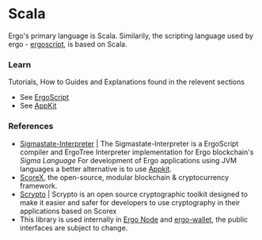 # Scala

Ergo's primary language is Scala. Similarily, the scripting language used by ergo - [ergoscript](/docs/dev/stack/ergoscript.md), is based on Scala.



### Learn

Tutorials, How to Guides and Explanations found in the relevent sections
- See [ErgoScript](../stack/ergoscript.md/)
- See [AppKit](../stack/back-end.md/#Appkit)



### References
- [Sigmastate-Interpreter](https://github.com/ScorexFoundation/sigmastate-interpreter) | The Sigmastate-Interpreter is a ErgoScript compiler and ErgoTree Interpreter implementation for Ergo blockchain's *Sigma Language*  For development of Ergo applications using JVM languages a better alternative is to use [Appkit](#appkit).
- [ScoreX](https://github.com/scorexfoundation/scorex), the open-source, modular blockchain & cryptocurrency framework.
- [Scrypto](https://github.com/input-output-hk/scrypto) | Scrypto is an open source cryptographic toolkit designed to make it easier and safer for developers to use cryptography in their applications based on Scorex
- This library is used internally in [Ergo Node](https://github.com/ergoplatform/ergo) and [ergo-wallet](https://github.com/ergoplatform/ergo/tree/master/ergo-wallet), the public interfaces are subject to change.